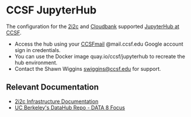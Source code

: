 # CCSF JupyterHub

The configuration for the [2i2c](https://2i2c.org/) and [Cloudbank](https://www.cloudbank.org/) supported [JupyterHub at CCSF](https://ccsf.cloudbank.2i2c.cloud/).

- Access the hub using your [CCSFmail](https://www.ccsf.edu/about-ccsf/administration/finance-and-administration/information-technology-services/ccsfmail-faq-students) @mail.ccsf.edu Google account sign in credentials.
- You can use the Docker image quay.io/ccsf/jupyterhub to recreate the hub environment.
- Contact the Shawn Wiggins swiggins@ccsf.edu for support.

## Relevant Documentation

- [2i2c Infrastructure Documentation](https://infrastructure.2i2c.org/en/latest/)
- [UC Berkeley's DataHub Repo - DATA 8 Focus](https://github.com/berkeley-dsep-infra/datahub)
